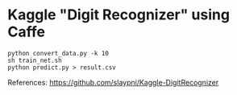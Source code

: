 Kaggle "Digit Recognizer" using Caffe
=========================================

```
python convert_data.py -k 10
sh train_net.sh
python predict.py > result.csv
```

References: https://github.com/slaypni/Kaggle-DigitRecognizer
